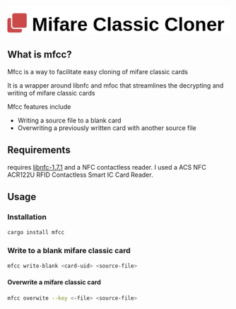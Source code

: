 
![banner](assets/logo.png)

## What is mfcc?

Mfcc is a way to facilitate easy cloning of mifare classic cards

It is a wrapper around libnfc and mfoc that streamlines the decrypting and writing of mifare classic cards

Mfcc features include

- Writing a source file to a blank card
- Overwriting a previously written card with another source file

## Requirements

requires [libnfc-1.7.1](https://github.com/nfc-tools/libnfc/releases/tag/libnfc-1.7.1) and a NFC contactless reader. I used a ACS NFC ACR122U RFID Contactless Smart IC Card Reader.


## Usage

### Installation 

```bash
cargo install mfcc
```


### Write to a blank mifare classic card

```bash
mfcc write-blank <card-uid> <source-file>
```


#### Overwrite a mifare classic card

```bash
mfcc overwite --key <-file> <source-file>
```

